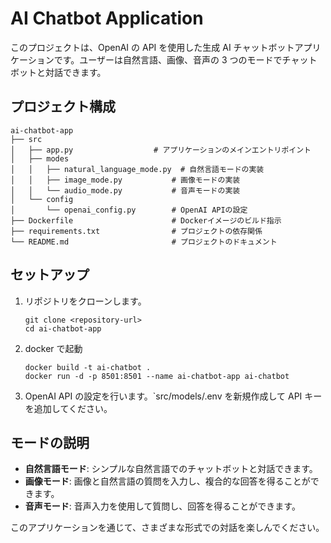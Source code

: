 # AI Chatbot Application

このプロジェクトは、OpenAI の API を使用した生成 AI チャットボットアプリケーションです。ユーザーは自然言語、画像、音声の 3 つのモードでチャットボットと対話できます。

## プロジェクト構成

```
ai-chatbot-app
├── src
│   ├── app.py                  # アプリケーションのメインエントリポイント
│   ├── modes
│   │   ├── natural_language_mode.py  # 自然言語モードの実装
│   │   ├── image_mode.py           # 画像モードの実装
│   │   └── audio_mode.py           # 音声モードの実装
│   └── config
│       └── openai_config.py        # OpenAI APIの設定
├── Dockerfile                      # Dockerイメージのビルド指示
├── requirements.txt                # プロジェクトの依存関係
└── README.md                       # プロジェクトのドキュメント
```

## セットアップ

1. リポジトリをクローンします。

   ```
   git clone <repository-url>
   cd ai-chatbot-app
   ```

2. docker で起動

   ```
   docker build -t ai-chatbot .
   docker run -d -p 8501:8501 --name ai-chatbot-app ai-chatbot
   ```

3. OpenAI API の設定を行います。`src/models/.env を新規作成して API キーを追加してください。

## モードの説明

- **自然言語モード**: シンプルな自然言語でのチャットボットと対話できます。
- **画像モード**: 画像と自然言語の質問を入力し、複合的な回答を得ることができます。
- **音声モード**: 音声入力を使用して質問し、回答を得ることができます。

このアプリケーションを通じて、さまざまな形式での対話を楽しんでください。
